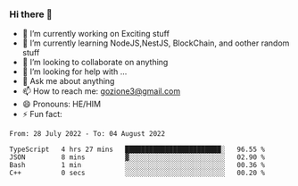 ### Hi there 👋

<!--
**charlieScript/charlieScript** is a ✨ _special_ ✨ repository because its `README.md` (this file) appears on your GitHub profile.

Here are some ideas to get you started: -->

- 🔭 I’m currently working on Exciting stuff
- 🌱 I’m currently learning NodeJS,NestJS, BlockChain, and oother random stuff
- 👯 I’m looking to collaborate on anything
- 🤔 I’m looking for help with ...
- 💬 Ask me about anything
- 📫 How to reach me: gozione3@gmail.com
- 😄 Pronouns: HE/HIM
- ⚡ Fun fact: 
<!--START_SECTION:waka-->

```text
From: 28 July 2022 - To: 04 August 2022

TypeScript   4 hrs 27 mins   ████████████████████████░   96.55 %
JSON         8 mins          ▓░░░░░░░░░░░░░░░░░░░░░░░░   02.90 %
Bash         1 min           ░░░░░░░░░░░░░░░░░░░░░░░░░   00.36 %
C++          0 secs          ░░░░░░░░░░░░░░░░░░░░░░░░░   00.20 %
```

<!--END_SECTION:waka-->
